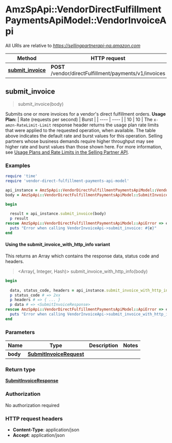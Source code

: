 # AmzSpApi::VendorDirectFulfillmentPaymentsApiModel::VendorInvoiceApi

All URIs are relative to *https://sellingpartnerapi-na.amazon.com*

| Method | HTTP request | Description |
| ------ | ------------ | ----------- |
| [**submit_invoice**](VendorInvoiceApi.md#submit_invoice) | **POST** /vendor/directFulfillment/payments/v1/invoices |  |


## submit_invoice

> <SubmitInvoiceResponse> submit_invoice(body)



Submits one or more invoices for a vendor's direct fulfillment orders.  **Usage Plan:**  | Rate (requests per second) | Burst | | ---- | ---- | | 10 | 10 |  The `x-amzn-RateLimit-Limit` response header returns the usage plan rate limits that were applied to the requested operation, when available. The table above indicates the default rate and burst values for this operation. Selling partners whose business demands require higher throughput may see higher rate and burst values than those shown here. For more information, see [Usage Plans and Rate Limits in the Selling Partner API](https://developer-docs.amazon.com/sp-api/docs/usage-plans-and-rate-limits-in-the-sp-api).

### Examples

```ruby
require 'time'
require 'vendor-direct-fulfillment-payments-api-model'

api_instance = AmzSpApi::VendorDirectFulfillmentPaymentsApiModel::VendorInvoiceApi.new
body = AmzSpApi::VendorDirectFulfillmentPaymentsApiModel::SubmitInvoiceRequest.new # SubmitInvoiceRequest | 

begin
  
  result = api_instance.submit_invoice(body)
  p result
rescue AmzSpApi::VendorDirectFulfillmentPaymentsApiModel::ApiError => e
  puts "Error when calling VendorInvoiceApi->submit_invoice: #{e}"
end
```

#### Using the submit_invoice_with_http_info variant

This returns an Array which contains the response data, status code and headers.

> <Array(<SubmitInvoiceResponse>, Integer, Hash)> submit_invoice_with_http_info(body)

```ruby
begin
  
  data, status_code, headers = api_instance.submit_invoice_with_http_info(body)
  p status_code # => 2xx
  p headers # => { ... }
  p data # => <SubmitInvoiceResponse>
rescue AmzSpApi::VendorDirectFulfillmentPaymentsApiModel::ApiError => e
  puts "Error when calling VendorInvoiceApi->submit_invoice_with_http_info: #{e}"
end
```

### Parameters

| Name | Type | Description | Notes |
| ---- | ---- | ----------- | ----- |
| **body** | [**SubmitInvoiceRequest**](SubmitInvoiceRequest.md) |  |  |

### Return type

[**SubmitInvoiceResponse**](SubmitInvoiceResponse.md)

### Authorization

No authorization required

### HTTP request headers

- **Content-Type**: application/json
- **Accept**: application/json

